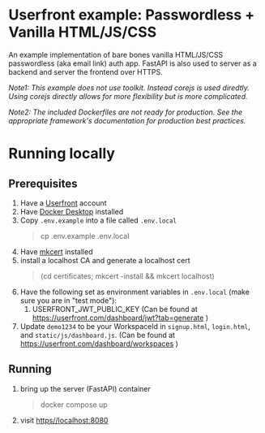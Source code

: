 # Userfront example: Passwordless + Vanilla HTML/JS/CSS


An example implementation of bare bones vanilla HTML/JS/CSS passwordless (aka email link) auth app. FastAPI is also used to server as a backend and server the frontend over HTTPS.

_Note1: This example does not use toolkit. Instead corejs is used diredtly. Using corejs directly allows for more flexibility but is more complicated._

_Note2: The included Dockerfiles are not ready for production. See the appropriate framework's documentation for production best practices._

# Running locally

## Prerequisites

1. Have a [Userfront](https://userfront.com/) account
1. Have [Docker Desktop](https://www.docker.com/products/docker-desktop/) installed
1. Copy `.env.example` into a file called `.env.local`
   > cp .env.example .env.local
1. Have [mkcert](https://github.com/FiloSottile/mkcert?tab=readme-ov-file#installation) installed
1. install a localhost CA and generate a localhost cert
   > (cd certificates; mkcert -install && mkcert localhost)
1. Have the following set as environment variables in `.env.local` (make sure you are in "test mode"):
    1. USERFRONT_JWT_PUBLIC_KEY (Can be found at https://userfront.com/dashboard/jwt?tab=generate )
1. Update `demo1234` to be your WorkspaceId in `signup.html`, `login.html`, and `static/js/dashboard.js`. (Can be found at https://userfront.com/dashboard/workspaces )

## Running

1. bring up the server (FastAPI) container
    > docker compose up
2. visit [https//localhost:8080](https://localhost:8080)
